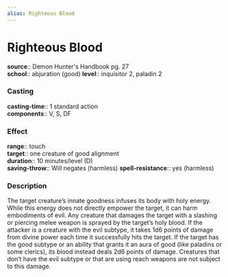 ```yaml
---
alias: Righteous Blood
---
```


# Righteous Blood 

**source**:: Demon Hunter's Handbook pg. 27  
**school**:: abjuration (good)
**level**:: inquisitor 2, paladin 2

### Casting 

**casting-time**:: 1 standard action  
**components**:: V, S, DF

### Effect 

**range**:: touch  
**target**:: one creature of good alignment  
**duration**:: 10 minutes/level (D)  
**saving-throw**:: Will negates (harmless)
**spell-resistance**:: yes (harmless)

### Description 

The target creature’s innate goodness infuses its body with holy energy. While this energy does not directly empower the target, it can harm embodiments of evil. Any creature that damages the target with a slashing or piercing melee weapon is sprayed by the target’s holy blood. If the attacker is a creature with the evil subtype, it takes 1d6 points of damage from divine power each time it successfully hits the target. If the target has the good subtype or an ability that grants it an aura of good (like paladins or some clerics), its blood instead deals 2d6 points of damage. Creatures that don’t have the evil subtype or that are using reach weapons are not subject to this damage.
